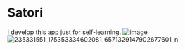 # Satori
I develop this app just for self-learning.
![image](https://user-images.githubusercontent.com/68549456/130169033-c3464e26-e942-47ca-ae0f-8fa5a99be8d5.png)
![235331551_175353334602081_6571329147902677601_n](https://user-images.githubusercontent.com/68549456/130169075-54294d7c-9fd7-4dfd-bf8f-f862dce176b8.jpg)

